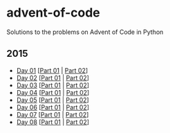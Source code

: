 # advent-of-code
Solutions to the problems on Advent of Code in Python

## 2015
- [Day 01](2015/day_01) [[Part 01](2015/day_01/day_01_solution_part_01.py) | [Part 02](2015/day_01/day_01_solution_part_02.py)]
- [Day 02](2015/day_02) [[Part 01](2015/day_02/day_02_solution_part_01.py) | [Part 02](2015/day_02/day_02_solution_part_02.py)]
- [Day 03](2015/day_03) [[Part 01](2015/day_03/day_03_solution_part_01.py) | [Part 02](2015/day_03/day_03_solution_part_02.py)]
- [Day 04](2015/day_04) [[Part 01](2015/day_04/day_04_solution_part_01.py) | [Part 02](2015/day_04/day_04_solution_part_02.py)]
- [Day 05](2015/day_05) [[Part 01](2015/day_05/day_05_solution_part_01.py) | [Part 02](2015/day_05/day_05_solution_part_02.py)]
- [Day 06](2015/day_06) [[Part 01](2015/day_06/day_06_solution_part_01.py) | [Part 02](2015/day_06/day_06_solution_part_02.py)]
- [Day 07](2015/day_07) [[Part 01](2015/day_07/day_07_solution_part_01.py) | [Part 02](2015/day_07/day_07_solution_part_02.py)]
- [Day 08](2015/day_08) [[Part 01](2015/day_08/day_08_solution_part_01.py) | [Part 02](2015/day_08/day_08_solution_part_02.py)]
<!--
- [Day 09](2015/day_09) [[Part 01](2015/day_09/day_09_solution_part_01.py) | [Part 02](2015/day_09/day_09_solution_part_02.py)]
- [Day 10](2015/day_10) [[Part 01](2015/day_10/day_10_solution_part_01.py) | [Part 02](2015/day_10/day_10_solution_part_02.py)]
- [Day 11](2015/day_11) [[Part 01](2015/day_11/day_11_solution_part_01.py) | [Part 02](2015/day_11/day_11_solution_part_02.py)]
- [Day 12](2015/day_12) [[Part 01](2015/day_12/day_12_solution_part_01.py) | [Part 02](2015/day_12/day_12_solution_part_02.py)]
- [Day 13](2015/day_13) [[Part 01](2015/day_13/day_13_solution_part_01.py) | [Part 02](2015/day_13/day_13_solution_part_02.py)]
- [Day 14](2015/day_14) [[Part 01](2015/day_14/day_14_solution_part_01.py) | [Part 02](2015/day_14/day_14_solution_part_02.py)]
- [Day 15](2015/day_15) [[Part 01](2015/day_15/day_15_solution_part_01.py) | [Part 02](2015/day_15/day_15_solution_part_02.py)]
- [Day 16](2015/day_16) [[Part 01](2015/day_16/day_16_solution_part_01.py) | [Part 02](2015/day_16/day_16_solution_part_02.py)]
- [Day 17](2015/day_17) [[Part 01](2015/day_17/day_17_solution_part_01.py) | [Part 02](2015/day_17/day_17_solution_part_02.py)]
- [Day 18](2015/day_18) [[Part 01](2015/day_18/day_18_solution_part_01.py) | [Part 02](2015/day_18/day_18_solution_part_02.py)]
- [Day 19](2015/day_19) [[Part 01](2015/day_19/day_19_solution_part_01.py) | [Part 02](2015/day_19/day_19_solution_part_02.py)]
- [Day 20](2015/day_20) [[Part 01](2015/day_20/day_20_solution_part_01.py) | [Part 02](2015/day_20/day_20_solution_part_02.py)]
- [Day 21](2015/day_21) [[Part 01](2015/day_21/day_21_solution_part_01.py) | [Part 02](2015/day_21/day_21_solution_part_02.py)]
- [Day 22](2015/day_22) [[Part 01](2015/day_22/day_22_solution_part_01.py) | [Part 02](2015/day_22/day_22_solution_part_02.py)]
- [Day 23](2015/day_23) [[Part 01](2015/day_23/day_23_solution_part_01.py) | [Part 02](2015/day_23/day_23_solution_part_02.py)]
- [Day 24](2015/day_24) [[Part 01](2015/day_24/day_24_solution_part_01.py) | [Part 02](2015/day_24/day_24_solution_part_02.py)]
- [Day 25](2015/day_25) [[Part 01](2015/day_25/day_25_solution_part_01.py) | [Part 02](2015/day_25/day_25_solution_part_02.py)]

## 2016
- [Day 01](2016/day_01) [[Part 01](2016/day_01/day_01_solution_part_01.py) | [Part 02](2016/day_01/day_01_solution_part_02.py)]
- [Day 02](2016/day_02) [[Part 01](2016/day_02/day_02_solution_part_01.py) | [Part 02](2016/day_02/day_02_solution_part_02.py)]
- [Day 03](2016/day_03) [[Part 01](2016/day_03/day_03_solution_part_01.py) | [Part 02](2016/day_03/day_03_solution_part_02.py)]
- [Day 04](2016/day_04) [[Part 01](2016/day_04/day_04_solution_part_01.py) | [Part 02](2016/day_04/day_04_solution_part_02.py)]
- [Day 05](2016/day_05) [[Part 01](2016/day_05/day_05_solution_part_01.py) | [Part 02](2016/day_05/day_05_solution_part_02.py)]
- [Day 06](2016/day_06) [[Part 01](2016/day_06/day_06_solution_part_01.py) | [Part 02](2016/day_06/day_06_solution_part_02.py)]
- [Day 07](2016/day_07) [[Part 01](2016/day_07/day_07_solution_part_01.py) | [Part 02](2016/day_07/day_07_solution_part_02.py)]
- [Day 08](2016/day_08) [[Part 01](2016/day_08/day_08_solution_part_01.py) | [Part 02](2016/day_08/day_08_solution_part_02.py)]
- [Day 09](2016/day_09) [[Part 01](2016/day_09/day_09_solution_part_01.py) | [Part 02](2016/day_09/day_09_solution_part_02.py)]
- [Day 10](2016/day_10) [[Part 01](2016/day_10/day_10_solution_part_01.py) | [Part 02](2016/day_10/day_10_solution_part_02.py)]
- [Day 11](2016/day_11) [[Part 01](2016/day_11/day_11_solution_part_01.py) | [Part 02](2016/day_11/day_11_solution_part_02.py)]
- [Day 12](2016/day_12) [[Part 01](2016/day_12/day_12_solution_part_01.py) | [Part 02](2016/day_12/day_12_solution_part_02.py)]
- [Day 13](2016/day_13) [[Part 01](2016/day_13/day_13_solution_part_01.py) | [Part 02](2016/day_13/day_13_solution_part_02.py)]
- [Day 14](2016/day_14) [[Part 01](2016/day_14/day_14_solution_part_01.py) | [Part 02](2016/day_14/day_14_solution_part_02.py)]
- [Day 15](2016/day_15) [[Part 01](2016/day_15/day_15_solution_part_01.py) | [Part 02](2016/day_15/day_15_solution_part_02.py)]
- [Day 16](2016/day_16) [[Part 01](2016/day_16/day_16_solution_part_01.py) | [Part 02](2016/day_16/day_16_solution_part_02.py)]
- [Day 17](2016/day_17) [[Part 01](2016/day_17/day_17_solution_part_01.py) | [Part 02](2016/day_17/day_17_solution_part_02.py)]
- [Day 18](2016/day_18) [[Part 01](2016/day_18/day_18_solution_part_01.py) | [Part 02](2016/day_18/day_18_solution_part_02.py)]
- [Day 19](2016/day_19) [[Part 01](2016/day_19/day_19_solution_part_01.py) | [Part 02](2016/day_19/day_19_solution_part_02.py)]
- [Day 20](2016/day_20) [[Part 01](2016/day_20/day_20_solution_part_01.py) | [Part 02](2016/day_20/day_20_solution_part_02.py)]
- [Day 21](2016/day_21) [[Part 01](2016/day_21/day_21_solution_part_01.py) | [Part 02](2016/day_21/day_21_solution_part_02.py)]
- [Day 22](2016/day_22) [[Part 01](2016/day_22/day_22_solution_part_01.py) | [Part 02](2016/day_22/day_22_solution_part_02.py)]
- [Day 23](2016/day_23) [[Part 01](2016/day_23/day_23_solution_part_01.py) | [Part 02](2016/day_23/day_23_solution_part_02.py)]
- [Day 24](2016/day_24) [[Part 01](2016/day_24/day_24_solution_part_01.py) | [Part 02](2016/day_24/day_24_solution_part_02.py)]
- [Day 25](2016/day_25) [[Part 01](2016/day_25/day_25_solution_part_01.py) | [Part 02](2016/day_25/day_25_solution_part_02.py)]

## 2017
- [Day 01](2017/day_01) [[Part 01](2017/day_01/day_01_solution_part_01.py) | [Part 02](2017/day_01/day_01_solution_part_02.py)]
- [Day 02](2017/day_02) [[Part 01](2017/day_02/day_02_solution_part_01.py) | [Part 02](2017/day_02/day_02_solution_part_02.py)]
- [Day 03](2017/day_03) [[Part 01](2017/day_03/day_03_solution_part_01.py) | [Part 02](2017/day_03/day_03_solution_part_02.py)]
- [Day 04](2017/day_04) [[Part 01](2017/day_04/day_04_solution_part_01.py) | [Part 02](2017/day_04/day_04_solution_part_02.py)]
- [Day 05](2017/day_05) [[Part 01](2017/day_05/day_05_solution_part_01.py) | [Part 02](2017/day_05/day_05_solution_part_02.py)]
- [Day 06](2017/day_06) [[Part 01](2017/day_06/day_06_solution_part_01.py) | [Part 02](2017/day_06/day_06_solution_part_02.py)]
- [Day 07](2017/day_07) [[Part 01](2017/day_07/day_07_solution_part_01.py) | [Part 02](2017/day_07/day_07_solution_part_02.py)]
- [Day 08](2017/day_08) [[Part 01](2017/day_08/day_08_solution_part_01.py) | [Part 02](2017/day_08/day_08_solution_part_02.py)]
- [Day 09](2017/day_09) [[Part 01](2017/day_09/day_09_solution_part_01.py) | [Part 02](2017/day_09/day_09_solution_part_02.py)]
- [Day 10](2017/day_10) [[Part 01](2017/day_10/day_10_solution_part_01.py) | [Part 02](2017/day_10/day_10_solution_part_02.py)]
- [Day 11](2017/day_11) [[Part 01](2017/day_11/day_11_solution_part_01.py) | [Part 02](2017/day_11/day_11_solution_part_02.py)]
- [Day 12](2017/day_12) [[Part 01](2017/day_12/day_12_solution_part_01.py) | [Part 02](2017/day_12/day_12_solution_part_02.py)]
- [Day 13](2017/day_13) [[Part 01](2017/day_13/day_13_solution_part_01.py) | [Part 02](2017/day_13/day_13_solution_part_02.py)]
- [Day 14](2017/day_14) [[Part 01](2017/day_14/day_14_solution_part_01.py) | [Part 02](2017/day_14/day_14_solution_part_02.py)]
- [Day 15](2017/day_15) [[Part 01](2017/day_15/day_15_solution_part_01.py) | [Part 02](2017/day_15/day_15_solution_part_02.py)]
- [Day 16](2017/day_16) [[Part 01](2017/day_16/day_16_solution_part_01.py) | [Part 02](2017/day_16/day_16_solution_part_02.py)]
- [Day 17](2017/day_17) [[Part 01](2017/day_17/day_17_solution_part_01.py) | [Part 02](2017/day_17/day_17_solution_part_02.py)]
- [Day 18](2017/day_18) [[Part 01](2017/day_18/day_18_solution_part_01.py) | [Part 02](2017/day_18/day_18_solution_part_02.py)]
- [Day 19](2017/day_19) [[Part 01](2017/day_19/day_19_solution_part_01.py) | [Part 02](2017/day_19/day_19_solution_part_02.py)]
- [Day 20](2017/day_20) [[Part 01](2017/day_20/day_20_solution_part_01.py) | [Part 02](2017/day_20/day_20_solution_part_02.py)]
- [Day 21](2017/day_21) [[Part 01](2017/day_21/day_21_solution_part_01.py) | [Part 02](2017/day_21/day_21_solution_part_02.py)]
- [Day 22](2017/day_22) [[Part 01](2017/day_22/day_22_solution_part_01.py) | [Part 02](2017/day_22/day_22_solution_part_02.py)]
- [Day 23](2017/day_23) [[Part 01](2017/day_23/day_23_solution_part_01.py) | [Part 02](2017/day_23/day_23_solution_part_02.py)]
- [Day 24](2017/day_24) [[Part 01](2017/day_24/day_24_solution_part_01.py) | [Part 02](2017/day_24/day_24_solution_part_02.py)]
- [Day 25](2017/day_25) [[Part 01](2017/day_25/day_25_solution_part_01.py) | [Part 02](2017/day_25/day_25_solution_part_02.py)]

## 2018
- [Day 01](2018/day_01) [[Part 01](2018/day_01/day_01_solution_part_01.py) | [Part 02](2018/day_01/day_01_solution_part_02.py)]
- [Day 02](2018/day_02) [[Part 01](2018/day_02/day_02_solution_part_01.py) | [Part 02](2018/day_02/day_02_solution_part_02.py)]
- [Day 03](2018/day_03) [[Part 01](2018/day_03/day_03_solution_part_01.py) | [Part 02](2018/day_03/day_03_solution_part_02.py)]
- [Day 04](2018/day_04) [[Part 01](2018/day_04/day_04_solution_part_01.py) | [Part 02](2018/day_04/day_04_solution_part_02.py)]
- [Day 05](2018/day_05) [[Part 01](2018/day_05/day_05_solution_part_01.py) | [Part 02](2018/day_05/day_05_solution_part_02.py)]
- [Day 06](2018/day_06) [[Part 01](2018/day_06/day_06_solution_part_01.py) | [Part 02](2018/day_06/day_06_solution_part_02.py)]
- [Day 07](2018/day_07) [[Part 01](2018/day_07/day_07_solution_part_01.py) | [Part 02](2018/day_07/day_07_solution_part_02.py)]
- [Day 08](2018/day_08) [[Part 01](2018/day_08/day_08_solution_part_01.py) | [Part 02](2018/day_08/day_08_solution_part_02.py)]
- [Day 09](2018/day_09) [[Part 01](2018/day_09/day_09_solution_part_01.py) | [Part 02](2018/day_09/day_09_solution_part_02.py)]
- [Day 10](2018/day_10) [[Part 01](2018/day_10/day_10_solution_part_01.py) | [Part 02](2018/day_10/day_10_solution_part_02.py)]
- [Day 11](2018/day_11) [[Part 01](2018/day_11/day_11_solution_part_01.py) | [Part 02](2018/day_11/day_11_solution_part_02.py)]
- [Day 12](2018/day_12) [[Part 01](2018/day_12/day_12_solution_part_01.py) | [Part 02](2018/day_12/day_12_solution_part_02.py)]
- [Day 13](2018/day_13) [[Part 01](2018/day_13/day_13_solution_part_01.py) | [Part 02](2018/day_13/day_13_solution_part_02.py)]
- [Day 14](2018/day_14) [[Part 01](2018/day_14/day_14_solution_part_01.py) | [Part 02](2018/day_14/day_14_solution_part_02.py)]
- [Day 15](2018/day_15) [[Part 01](2018/day_15/day_15_solution_part_01.py) | [Part 02](2018/day_15/day_15_solution_part_02.py)]
- [Day 16](2018/day_16) [[Part 01](2018/day_16/day_16_solution_part_01.py) | [Part 02](2018/day_16/day_16_solution_part_02.py)]
- [Day 17](2018/day_17) [[Part 01](2018/day_17/day_17_solution_part_01.py) | [Part 02](2018/day_17/day_17_solution_part_02.py)]
- [Day 18](2018/day_18) [[Part 01](2018/day_18/day_18_solution_part_01.py) | [Part 02](2018/day_18/day_18_solution_part_02.py)]
- [Day 19](2018/day_19) [[Part 01](2018/day_19/day_19_solution_part_01.py) | [Part 02](2018/day_19/day_19_solution_part_02.py)]
- [Day 20](2018/day_20) [[Part 01](2018/day_20/day_20_solution_part_01.py) | [Part 02](2018/day_20/day_20_solution_part_02.py)]
- [Day 21](2018/day_21) [[Part 01](2018/day_21/day_21_solution_part_01.py) | [Part 02](2018/day_21/day_21_solution_part_02.py)]
- [Day 22](2018/day_22) [[Part 01](2018/day_22/day_22_solution_part_01.py) | [Part 02](2018/day_22/day_22_solution_part_02.py)]
- [Day 23](2018/day_23) [[Part 01](2018/day_23/day_23_solution_part_01.py) | [Part 02](2018/day_23/day_23_solution_part_02.py)]
- [Day 24](2018/day_24) [[Part 01](2018/day_24/day_24_solution_part_01.py) | [Part 02](2018/day_24/day_24_solution_part_02.py)]
- [Day 25](2018/day_25) [[Part 01](2018/day_25/day_25_solution_part_01.py) | [Part 02](2018/day_25/day_25_solution_part_02.py)]

## 2019
- [Day 01](2019/day_01) [[Part 01](2019/day_01/day_01_solution_part_01.py) | [Part 02](2019/day_01/day_01_solution_part_02.py)]
- [Day 02](2019/day_02) [[Part 01](2019/day_02/day_02_solution_part_01.py) | [Part 02](2019/day_02/day_02_solution_part_02.py)]
- [Day 03](2019/day_03) [[Part 01](2019/day_03/day_03_solution_part_01.py) | [Part 02](2019/day_03/day_03_solution_part_02.py)]
- [Day 04](2019/day_04) [[Part 01](2019/day_04/day_04_solution_part_01.py) | [Part 02](2019/day_04/day_04_solution_part_02.py)]
- [Day 05](2019/day_05) [[Part 01](2019/day_05/day_05_solution_part_01.py) | [Part 02](2019/day_05/day_05_solution_part_02.py)]
- [Day 06](2019/day_06) [[Part 01](2019/day_06/day_06_solution_part_01.py) | [Part 02](2019/day_06/day_06_solution_part_02.py)]
- [Day 07](2019/day_07) [[Part 01](2019/day_07/day_07_solution_part_01.py) | [Part 02](2019/day_07/day_07_solution_part_02.py)]
- [Day 08](2019/day_08) [[Part 01](2019/day_08/day_08_solution_part_01.py) | [Part 02](2019/day_08/day_08_solution_part_02.py)]
- [Day 09](2019/day_09) [[Part 01](2019/day_09/day_09_solution_part_01.py) | [Part 02](2019/day_09/day_09_solution_part_02.py)]
- [Day 10](2019/day_10) [[Part 01](2019/day_10/day_10_solution_part_01.py) | [Part 02](2019/day_10/day_10_solution_part_02.py)]
- [Day 11](2019/day_11) [[Part 01](2019/day_11/day_11_solution_part_01.py) | [Part 02](2019/day_11/day_11_solution_part_02.py)]
- [Day 12](2019/day_12) [[Part 01](2019/day_12/day_12_solution_part_01.py) | [Part 02](2019/day_12/day_12_solution_part_02.py)]
- [Day 13](2019/day_13) [[Part 01](2019/day_13/day_13_solution_part_01.py) | [Part 02](2019/day_13/day_13_solution_part_02.py)]
- [Day 14](2019/day_14) [[Part 01](2019/day_14/day_14_solution_part_01.py) | [Part 02](2019/day_14/day_14_solution_part_02.py)]
- [Day 15](2019/day_15) [[Part 01](2019/day_15/day_15_solution_part_01.py) | [Part 02](2019/day_15/day_15_solution_part_02.py)]
- [Day 16](2019/day_16) [[Part 01](2019/day_16/day_16_solution_part_01.py) | [Part 02](2019/day_16/day_16_solution_part_02.py)]
- [Day 17](2019/day_17) [[Part 01](2019/day_17/day_17_solution_part_01.py) | [Part 02](2019/day_17/day_17_solution_part_02.py)]
- [Day 18](2019/day_18) [[Part 01](2019/day_18/day_18_solution_part_01.py) | [Part 02](2019/day_18/day_18_solution_part_02.py)]
- [Day 19](2019/day_19) [[Part 01](2019/day_19/day_19_solution_part_01.py) | [Part 02](2019/day_19/day_19_solution_part_02.py)]
- [Day 20](2019/day_20) [[Part 01](2019/day_20/day_20_solution_part_01.py) | [Part 02](2019/day_20/day_20_solution_part_02.py)]
- [Day 21](2019/day_21) [[Part 01](2019/day_21/day_21_solution_part_01.py) | [Part 02](2019/day_21/day_21_solution_part_02.py)]
- [Day 22](2019/day_22) [[Part 01](2019/day_22/day_22_solution_part_01.py) | [Part 02](2019/day_22/day_22_solution_part_02.py)]
- [Day 23](2019/day_23) [[Part 01](2019/day_23/day_23_solution_part_01.py) | [Part 02](2019/day_23/day_23_solution_part_02.py)]
- [Day 24](2019/day_24) [[Part 01](2019/day_24/day_24_solution_part_01.py) | [Part 02](2019/day_24/day_24_solution_part_02.py)]
- [Day 25](2019/day_25) [[Part 01](2019/day_25/day_25_solution_part_01.py) | [Part 02](2019/day_25/day_25_solution_part_02.py)]

## 2020
- [Day 01](2020/day_01) [[Part 01](2020/day_01/day_01_solution_part_01.py) | [Part 02](2020/day_01/day_01_solution_part_02.py)]
- [Day 02](2020/day_02) [[Part 01](2020/day_02/day_02_solution_part_01.py) | [Part 02](2020/day_02/day_02_solution_part_02.py)]
- [Day 03](2020/day_03) [[Part 01](2020/day_03/day_03_solution_part_01.py) | [Part 02](2020/day_03/day_03_solution_part_02.py)]
- [Day 04](2020/day_04) [[Part 01](2020/day_04/day_04_solution_part_01.py) | [Part 02](2020/day_04/day_04_solution_part_02.py)]
- [Day 05](2020/day_05) [[Part 01](2020/day_05/day_05_solution_part_01.py) | [Part 02](2020/day_05/day_05_solution_part_02.py)]
- [Day 06](2020/day_06) [[Part 01](2020/day_06/day_06_solution_part_01.py) | [Part 02](2020/day_06/day_06_solution_part_02.py)]
- [Day 07](2020/day_07) [[Part 01](2020/day_07/day_07_solution_part_01.py) | [Part 02](2020/day_07/day_07_solution_part_02.py)]
- [Day 08](2020/day_08) [[Part 01](2020/day_08/day_08_solution_part_01.py) | [Part 02](2020/day_08/day_08_solution_part_02.py)]
- [Day 09](2020/day_09) [[Part 01](2020/day_09/day_09_solution_part_01.py) | [Part 02](2020/day_09/day_09_solution_part_02.py)]
- [Day 10](2020/day_10) [[Part 01](2020/day_10/day_10_solution_part_01.py) | [Part 02](2020/day_10/day_10_solution_part_02.py)]
- [Day 11](2020/day_11) [[Part 01](2020/day_11/day_11_solution_part_01.py) | [Part 02](2020/day_11/day_11_solution_part_02.py)]
- [Day 12](2020/day_12) [[Part 01](2020/day_12/day_12_solution_part_01.py) | [Part 02](2020/day_12/day_12_solution_part_02.py)]
- [Day 13](2020/day_13) [[Part 01](2020/day_13/day_13_solution_part_01.py) | [Part 02](2020/day_13/day_13_solution_part_02.py)]
- [Day 14](2020/day_14) [[Part 01](2020/day_14/day_14_solution_part_01.py) | [Part 02](2020/day_14/day_14_solution_part_02.py)]
- [Day 15](2020/day_15) [[Part 01](2020/day_15/day_15_solution_part_01.py) | [Part 02](2020/day_15/day_15_solution_part_02.py)]
- [Day 16](2020/day_16) [[Part 01](2020/day_16/day_16_solution_part_01.py) | [Part 02](2020/day_16/day_16_solution_part_02.py)]
- [Day 17](2020/day_17) [[Part 01](2020/day_17/day_17_solution_part_01.py) | [Part 02](2020/day_17/day_17_solution_part_02.py)]
- [Day 18](2020/day_18) [[Part 01](2020/day_18/day_18_solution_part_01.py) | [Part 02](2020/day_18/day_18_solution_part_02.py)]
- [Day 19](2020/day_19) [[Part 01](2020/day_19/day_19_solution_part_01.py) | [Part 02](2020/day_19/day_19_solution_part_02.py)]
- [Day 20](2020/day_20) [[Part 01](2020/day_20/day_20_solution_part_01.py) | [Part 02](2020/day_20/day_20_solution_part_02.py)]
- [Day 21](2020/day_21) [[Part 01](2020/day_21/day_21_solution_part_01.py) | [Part 02](2020/day_21/day_21_solution_part_02.py)]
- [Day 22](2020/day_22) [[Part 01](2020/day_22/day_22_solution_part_01.py) | [Part 02](2020/day_22/day_22_solution_part_02.py)]
- [Day 23](2020/day_23) [[Part 01](2020/day_23/day_23_solution_part_01.py) | [Part 02](2020/day_23/day_23_solution_part_02.py)]
- [Day 24](2020/day_24) [[Part 01](2020/day_24/day_24_solution_part_01.py) | [Part 02](2020/day_24/day_24_solution_part_02.py)]
- [Day 25](2020/day_25) [[Part 01](2020/day_25/day_25_solution_part_01.py) | [Part 02](2020/day_25/day_25_solution_part_02.py)]

## 2021
- [Day 01](2021/day_01) [[Part 01](2021/day_01/day_01_solution_part_01.py) | [Part 02](2021/day_01/day_01_solution_part_02.py)]
- [Day 02](2021/day_02) [[Part 01](2021/day_02/day_02_solution_part_01.py) | [Part 02](2021/day_02/day_02_solution_part_02.py)]
- [Day 03](2021/day_03) [[Part 01](2021/day_03/day_03_solution_part_01.py) | [Part 02](2021/day_03/day_03_solution_part_02.py)]
- [Day 04](2021/day_04) [[Part 01](2021/day_04/day_04_solution_part_01.py) | [Part 02](2021/day_04/day_04_solution_part_02.py)]
- [Day 05](2021/day_05) [[Part 01](2021/day_05/day_05_solution_part_01.py) | [Part 02](2021/day_05/day_05_solution_part_02.py)]
- [Day 06](2021/day_06) [[Part 01](2021/day_06/day_06_solution_part_01.py) | [Part 02](2021/day_06/day_06_solution_part_02.py)]
- [Day 07](2021/day_07) [[Part 01](2021/day_07/day_07_solution_part_01.py) | [Part 02](2021/day_07/day_07_solution_part_02.py)]
- [Day 08](2021/day_08) [[Part 01](2021/day_08/day_08_solution_part_01.py) | [Part 02](2021/day_08/day_08_solution_part_02.py)]
- [Day 09](2021/day_09) [[Part 01](2021/day_09/day_09_solution_part_01.py) | [Part 02](2021/day_09/day_09_solution_part_02.py)]
- [Day 10](2021/day_10) [[Part 01](2021/day_10/day_10_solution_part_01.py) | [Part 02](2021/day_10/day_10_solution_part_02.py)]
- [Day 11](2021/day_11) [[Part 01](2021/day_11/day_11_solution_part_01.py) | [Part 02](2021/day_11/day_11_solution_part_02.py)]
- [Day 12](2021/day_12) [[Part 01](2021/day_12/day_12_solution_part_01.py) | [Part 02](2021/day_12/day_12_solution_part_02.py)]
- [Day 13](2021/day_13) [[Part 01](2021/day_13/day_13_solution_part_01.py) | [Part 02](2021/day_13/day_13_solution_part_02.py)]
- [Day 14](2021/day_14) [[Part 01](2021/day_14/day_14_solution_part_01.py) | [Part 02](2021/day_14/day_14_solution_part_02.py)]
- [Day 15](2021/day_15) [[Part 01](2021/day_15/day_15_solution_part_01.py) | [Part 02](2021/day_15/day_15_solution_part_02.py)]
- [Day 16](2021/day_16) [[Part 01](2021/day_16/day_16_solution_part_01.py) | [Part 02](2021/day_16/day_16_solution_part_02.py)]
- [Day 17](2021/day_17) [[Part 01](2021/day_17/day_17_solution_part_01.py) | [Part 02](2021/day_17/day_17_solution_part_02.py)]
- [Day 18](2021/day_18) [[Part 01](2021/day_18/day_18_solution_part_01.py) | [Part 02](2021/day_18/day_18_solution_part_02.py)]
- [Day 19](2021/day_19) [[Part 01](2021/day_19/day_19_solution_part_01.py) | [Part 02](2021/day_19/day_19_solution_part_02.py)]
- [Day 20](2021/day_20) [[Part 01](2021/day_20/day_20_solution_part_01.py) | [Part 02](2021/day_20/day_20_solution_part_02.py)]
- [Day 21](2021/day_21) [[Part 01](2021/day_21/day_21_solution_part_01.py) | [Part 02](2021/day_21/day_21_solution_part_02.py)]
- [Day 22](2021/day_22) [[Part 01](2021/day_22/day_22_solution_part_01.py) | [Part 02](2021/day_22/day_22_solution_part_02.py)]
- [Day 23](2021/day_23) [[Part 01](2021/day_23/day_23_solution_part_01.py) | [Part 02](2021/day_23/day_23_solution_part_02.py)]
- [Day 24](2021/day_24) [[Part 01](2021/day_24/day_24_solution_part_01.py) | [Part 02](2021/day_24/day_24_solution_part_02.py)]
- [Day 25](2021/day_25) [[Part 01](2021/day_25/day_25_solution_part_01.py) | [Part 02](2021/day_25/day_25_solution_part_02.py)]
-->
